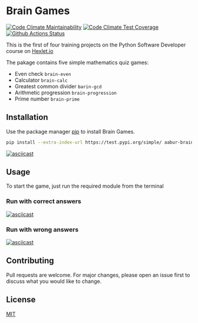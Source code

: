 # Brain Games

[![Code Climate Maintainability](https://api.codeclimate.com/v1/badges/a99a88d28ad37a79dbf6/maintainability)](https://codeclimate.com/github/codeclimate/codeclimate/maintainability)
[![Code Climate Test Coverage](https://api.codeclimate.com/v1/badges/a99a88d28ad37a79dbf6/test_coverage)](https://codeclimate.com/github/codeclimate/codeclimate/test_coverage)
[![Github Actions Status](https://github.com/AABur/python-project-lvl1/workflows/PyCI/badge.svg)](https://github.com/AABur/python-project-lvl1/actions)

This is the first of four training projects on the Python Software Developer course on [Hexlet.io](https://ru.hexlet.io/professions/python/projects/49)

The pakage contains five simple mathematics quiz games:

- Even check `brain-even`
- Calculator `brain-calc`
- Greatest common divider `barin-gcd`
- Arithmetic progression `brain-progression`
- Prime number `brain-prime`

## Installation

Use the package manager [pip](https://pip.pypa.io/en/stable/) to install Brain Games.

```bash
pip install --extra-index-url https://test.pypi.org/simple/ aabur-brain-games
```

[![asciicast](https://asciinema.org/a/r9t1TC4S12gHpIqZky84zU1aS.svg)](https://asciinema.org/a/r9t1TC4S12gHpIqZky84zU1aS?speed=2)

## Usage

To start the game, just run the required module from the terminal

### Run with correct answers

[![asciicast](https://asciinema.org/a/rKtNdgXwvfXr9hJ65MuJuDnVa.svg)](https://asciinema.org/a/rKtNdgXwvfXr9hJ65MuJuDnVa?speed=3)

### Run with wrong answers

[![asciicast](https://asciinema.org/a/IxGZofPK3yMJ3ftciakV1Pwfu.svg)](https://asciinema.org/a/IxGZofPK3yMJ3ftciakV1Pwfu?speed=3)

## Contributing

Pull requests are welcome. For major changes, please open an issue first to discuss what you would like to change.

## License

[MIT](https://choosealicense.com/licenses/mit/)
